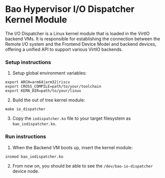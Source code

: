 # Bao Hypervisor I/O Dispatcher Kernel Module

The I/O Dispatcher is a Linux kernel module that is loaded in the VirtIO backend VMs.
It is responsible for establishing the connection between the Remote I/O system and the Frontend Device Model and backend devices, offering a unified API to support various VirtIO backends.

### Setup instructions

1. Setup global environment variables:
```
export ARCH=arm64|arm32|riscv
export CROSS_COMPILE=path/to/your/toolchain
export KERN_DIR=path/to/your/linux
```

2. Build the out of tree kernel module:
```
make io_dispatcher
```

3. Copy the `iodispatcher.ko` file to your target filesystem as `bao_iodispatcher.ko`.

### Run instructions

1. When the Backend VM boots up, insert the kernel module:
```
insmod bao_iodispatcher.ko
```

2. From now on, you should be able to see the `/dev/bao-io-dispatcher` device node.